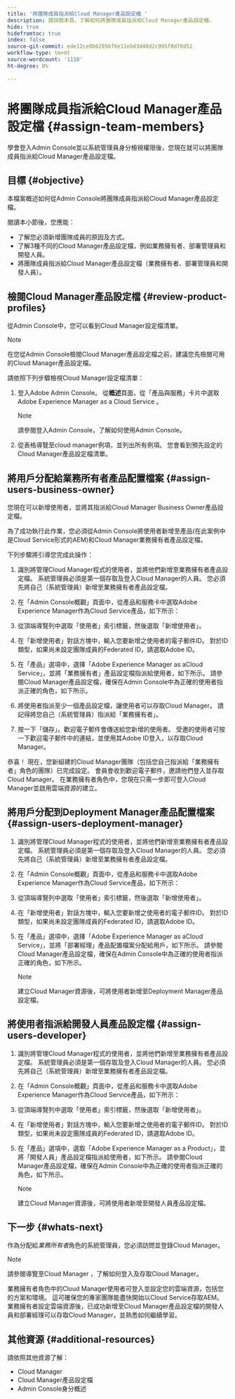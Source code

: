 ```yaml
---
title: '將團隊成員指派給Cloud Manager產品設定檔 '
description: 請詳閱本頁，了解如何將團隊成員指派給Cloud Manager產品設定檔。
hide: true
hidefromtoc: true
index: false
source-git-commit: ede12ce0b62056f6e11ebd3d40d2c995f8d70d52
workflow-type: tm+mt
source-wordcount: '1110'
ht-degree: 0%

---
```



# 將團隊成員指派給Cloud Manager產品設定檔 {#assign-team-members}

學會登入Admin Console並以系統管理員身分檢視權限後，您現在就可以將團隊成員指派給Cloud Manager產品設定檔。

## 目標 {#objective}

本檔案概述如何從Admin Console將團隊成員指派給Cloud Manager產品設定檔。

閱讀本小節後，您應能：

* 了解您必須新增團隊成員的原因及方式。
* 了解3種不同的Cloud Manager產品設定檔，例如業務擁有者、部署管理員和開發人員。
* 將團隊成員指派給Cloud Manager產品設定檔（業務擁有者、部署管理員和開發人員）。

## 檢閱Cloud Manager產品設定檔 {#review-product-profiles}

從Admin Console中，您可以看到Cloud Manager設定檔清單。

>[!NOTE]
>在您從Admin Console檢閱Cloud Manager產品設定檔之前，建議您先檢閱可用的Cloud Manager產品設定檔。

請依照下列步驟檢視Cloud Manager設定檔清單：

1. 登入Adobe Admin Console。 從&#x200B;**概述**&#x200B;頁面，從「產品與服務」卡片中選取Adobe Experience Manager as a Cloud Service 。

   >[!NOTE]
   >請參閱登入Admin Console，了解如何使用Admin Console。


1. 從表格導覽至cloud manager例項，並列出所有例項。 您會看到預先設定的Cloud Manager產品設定檔清單。


## 將用戶分配給業務所有者產品配置檔案 {#assign-users-business-owner}

您現在可以新增使用者，並將其指派給Cloud Manager Business Owner產品設定檔。

為了成功執行此作業，您必須從Admin Console將使用者新增至產品(在此案例中是Cloud Service形式的AEM)和Cloud Manager業務擁有者產品設定檔。

下列步驟將引導您完成此操作：

1. 識別將管理Cloud Manager程式的使用者，並將他們新增至業務擁有者產品設定檔。 系統管理員必須是第一個存取及登入Cloud Manager的人員。 您必須先將自己（系統管理員）新增至業務擁有者產品設定檔。

1. 在「Admin Console概觀」頁面中，從產品和服務卡中選取Adobe Experience Manager作為Cloud Service產品，如下所示：

1. 從頂端導覽列中選取「使用者」索引標籤，然後選取「新增使用者」。

1. 在「新增使用者」對話方塊中，輸入您要新增之使用者的電子郵件ID。 對於ID類型，如果尚未設定團隊成員的Federated ID，請選取Adobe ID。

1. 在「產品」選項中，選擇「Adobe Experience Manager as aCloud Service」，並將「業務擁有者」產品設定檔指派給使用者，如下所示。 請參閱Cloud Manager產品設定檔，確保在Admin Console中為正確的使用者指派正確的角色，如下所示。

1. 將使用者指派至少一個產品設定檔，讓使用者可以存取Cloud Manager。 請記得將您自己（系統管理員）指派給「業務擁有者」。

1. 按一下「儲存」。歡迎電子郵件會傳送給您新增的使用者。 受邀的使用者可按一下歡迎電子郵件中的連結，並使用其Adobe ID登入，以存取Cloud Manager。

恭喜！ 現在，您新組建的Cloud Manager團隊（包括您自己指派給「業務擁有者」角色的團隊）已完成設定。 會員會收到歡迎電子郵件，邀請他們登入並存取Cloud Manager。 在業務擁有者角色中，您現在只需一步即可登入Cloud Manager並啟用雲端資源的建立。

## 將用戶分配到Deployment Manager產品配置檔案 {#assign-users-deployment-manager}

1. 識別將管理Cloud Manager程式的使用者，並將他們新增至業務擁有者產品設定檔。 系統管理員必須是第一個存取及登入Cloud Manager的人員。 您必須先將自己（系統管理員）新增至業務擁有者產品設定檔。

1. 在「Admin Console概觀」頁面中，從產品和服務卡中選取Adobe Experience Manager作為Cloud Service產品，如下所示：

1. 從頂端導覽列中選取「使用者」索引標籤，然後選取「新增使用者」。

1. 在「新增使用者」對話方塊中，輸入您要新增之使用者的電子郵件ID。 對於ID類型，如果尚未設定團隊成員的Federated ID，請選取Adobe ID。

1. 在「產品」選項中，選擇「Adobe Experience Manager as aCloud Service」，並將「部署經理」產品配置檔案分配給用戶，如下所示。 請參閱Cloud Manager產品設定檔，確保在Admin Console中為正確的使用者指派正確的角色，如下所示。

   >[!NOTE]
   >建立Cloud Manager資源後，可將使用者新增至Deployment Manager產品設定檔。

## 將使用者指派給開發人員產品設定檔 {#assign-users-developer}

1. 識別將管理Cloud Manager程式的使用者，並將他們新增至業務擁有者產品設定檔。 系統管理員必須是第一個存取及登入Cloud Manager的人員。 您必須先將自己（系統管理員）新增至業務擁有者產品設定檔。

1. 在「Admin Console概觀」頁面中，從產品和服務卡中選取Adobe Experience Manager作為Cloud Service產品，如下所示：

1. 從頂端導覽列中選取「使用者」索引標籤，然後選取「新增使用者」。

1. 在「新增使用者」對話方塊中，輸入您要新增之使用者的電子郵件ID。 對於ID類型，如果尚未設定團隊成員的Federated ID，請選取Adobe ID。

1. 在「產品」選項中，選取「Adobe Experience Manager as a Product」，並將「開發人員」產品設定檔指派給使用者，如下所示。 請參閱Cloud Manager產品設定檔，確保在Admin Console中為正確的使用者指派正確的角色，如下所示。

   >[!NOTE]
   >建立Cloud Manager資源後，可將使用者新增至開發人員產品設定檔。

## 下一步 {#whats-next}

作為分配給&#x200B;*業務所有者*&#x200B;角色的系統管理員，您必須訪問並登錄Cloud Manager。
>[!NOTE]
>請參閱導覽至Cloud Manager ，了解如何登入及存取Cloud Manager。

業務擁有者角色中的Cloud Manager使用者可登入並設定您的雲端資源，包括您的方案和環境。 這可確保您的專家團隊能盡快開始以Cloud Service存取AEM。
業務擁有者設定雲端資源後，已成功新增至Cloud Manager產品設定檔的開發人員和部署經理可以存取Cloud Manager，並熟悉如何繼續學習。

## 其他資源 {#additional-resources}

請依照其他資源了解：

* Cloud Manager
* Cloud Manager產品設定檔
* Admin Console身分概述
